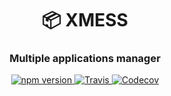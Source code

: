 <h1 align="center" style="border-bottom: none;">📦 XMESS</h1>
<h3 align="center">Multiple applications manager</h3>
<p align="center">
  <a href="https://www.npmjs.com/package/@xmess/core">
    <img src="https://img.shields.io/npm/v/@xmess/core.svg?style=flat" alt="npm version">
  </a>
  <a href="https://travis-ci.com/ciklum-digital/xmess">
    <img alt="Travis" src="https://img.shields.io/travis/ciklum-digital/xmess/master.svg">
  </a>
  <a href="https://codecov.io/gh/ciklum-digital/xmess">
    <img alt="Codecov" src="https://img.shields.io/codecov/c/github/ciklum-digital/xmess/master.svg">
  </a>
</p>
